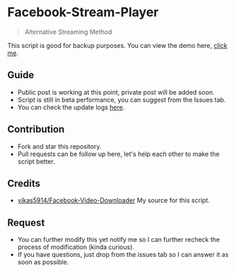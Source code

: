 # Facebook-Stream-Player
> Alternative Streaming Method

This script is good for backup purposes. You can view the demo here, [click me](https://japnimeserver.com/facebook/index.php).

## Guide
- Public post is working at this point, private post will be added soon.
- Script is still in beta performance, you can suggest from the Issues tab.
- You can check the update logs [here](https://github.com/japnimedev/Facebook-Stream-Player/blob/master/LOG.md).

## Contribution
- Fork and star this repository.
- Pull requests can be follow up here, let's help each other to make the script better.

## Credits
- [vikas5914/Facebook-Video-Downloader](https://github.com/vikas5914/Facebook-Video-Downloader) My source for this script.

## Request
- You can further modify this yet notify me so I can further recheck the process of modification (kinda curious).
- If you have questions, just drop from the issues tab so I can answer it as soon as possible.
